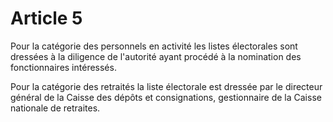# Article 5

Pour la catégorie des personnels en activité les listes électorales sont dressées à la diligence de l'autorité ayant procédé à la nomination des fonctionnaires intéressés.

Pour la catégorie des retraités la liste électorale est dressée par le directeur général de la Caisse des dépôts et consignations, gestionnaire de la Caisse nationale de retraites.
